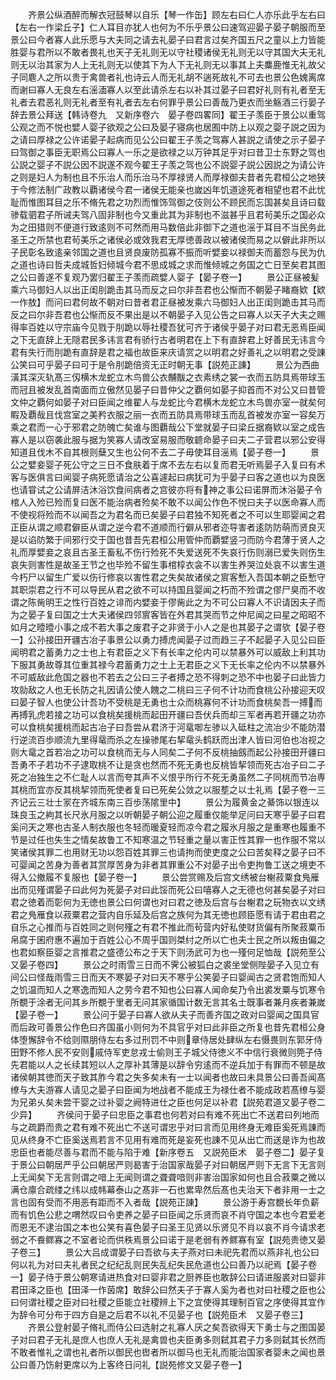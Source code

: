 <!-- { "loadSidebar": true } -->
　　齐景公纵酒醉而解衣冠鼓琴以自乐【琴一作缶】顾左右曰仁人亦乐此乎左右曰【左右一作梁丘子】仁人耳目亦犹人也何为不乐乎景公曰速驾迎晏子晏子朝服而至景公曰今者寡人此乐愿与大夫同之请去礼晏子曰君言过矣齐国五尺之童以上力皆能胜婴与君所以不敢者畏礼也天子无礼则无以守社稷诸侯无礼则无以守其国大夫无礼则无以治其家为人上无礼则无以使其下为人下无礼则无以事其上夫麋鹿惟无礼故父子同麀人之所以贵于禽兽者礼也诗云人而无礼胡不遄死故礼不可去也景公色媿离席而谢曰寡人无良左右滛湎寡人以至此请杀左右以补其过晏子曰君好礼则有礼者至无礼者去君恶礼则无礼者至有礼者去左右何罪乎景公曰善哉乃更衣而坐觞酒三行晏子辞去景公拜送【韩诗卷九　又新序卷六　晏子卷四畧同】翟王子羡臣于景公以重驾公观之而不悦也嬖人婴子欲观之公曰及晏子寝病也居囿中防上以观之婴子説之因为之请曰厚禄之公许诺晏子起病而见公公曰翟王子羡之驾寡人甚説之请使之示子晏子曰驾御之事臣无职焉公曰寡人一乐之是欲禄之以万钟其足乎对曰昔卫士东野之驾也公説之婴子不説公因不説遂不观今翟王子羡之驾也公不説婴子説公因説之为请公许之则是妇人为制也且不乐治人而乐治马不厚禄贤人而厚禄御夫昔者先君桓公之地狭于今修法制广政教以覇诸侯今君一诸侯无能亲也嵗凶年饥道途死者相望也君不此忧耻而惟图耳目之乐不脩先君之功烈而惟饰驾御之伎则公不顾民而忘国甚矣且诗曰载骖载驷君子所诫夫驾八固非制也今又重此其为非制也不滋甚乎且君茍美乐之国必众为之田猎则不便道行致逺则不可然而用马数倍此非御下之道也滛于耳目不当民务此圣王之所禁也君茍美乐之诸侯必或效我君无厚徳善政以被诸侯而易之以僻此非所以子民彰名致逺亲邻国之道也且贤良废防孤寡不振而听嬖妾以禄御夫而蓄怨与民为仇之道也诗曰哲夫成城哲妇倾城今君不思成城之求而惟倾城之务国之亡日至矣君其图之公曰善遂不复观乃罢归翟王子羡而疏嬖人婴子【晏子卷一】
　　景公正昼被髪乘六马御妇人以出正闺刖跪击其马而反之曰尔非吾君也公惭而不朝晏子睹裔欵【欵一作敖】而问曰君何故不朝对曰昔者君正昼被发乘六马御妇人出正闺则跪击其马而反之曰尔非吾君也公惭而反不果出是以不朝晏子入见公告之曰寡人以天子大夫之赐得率百姓以守宗庙今见戮于刖跪以辱社稷吾犹可齐于诸侯乎晏子对曰君无恶焉臣闻之下无直辞上无隠君民多讳言君有骄行古者明君在上下有直辞君上好善民无讳言今君有失行而刖跪有直辞是君之福也故臣来庆请赏之以明君之好善礼之以明君之受諌公笑曰可乎晏子曰可于是令刖跪倍资无正时朝无事【説苑正諌】
　　景公为西曲潢其深灭轨髙三仭横木龙蛇立木鸟兽公衣黼黻之衣素绣之裳一衣而五防具焉带球玉而冠且被发乱首南面而立傲然见晏子曰昔仲父之覇何如晏子抑首而不对公又曰昔管文仲之覇何如晏子对曰臣闻之维翟人与龙蛇比今君横木龙蛇立木鸟兽亦室一就矣何睱及覇哉且伐宫室之美矜衣服之丽一衣而五防具焉带球玉而乱首被发亦室一容矣万乘之君而一心于邪君之防魄亡矣谁与图覇哉公下堂就晏子曰梁丘据裔欵以室之成告寡人是以窃袭此服与据为笑寡人请改室易服而敬聼命晏子曰夫二子营君以邪公安得知道且伐木不自其根则蘖又生也公何不去二子毋使耳目滛焉【晏子卷一】
　　景公之嬖妾婴子死公守之三日不食肤着于席不去左右以复而君无听焉晏子入复曰有术客与医俱言曰闻婴子病死愿请治之公喜遽起曰病犹可为乎晏子曰客之道也以为良医也请甞试之公请屏洁沐浴饮食间病者之宫彼亦将有神之事公曰诺屏而沐浴晏子令棺人入殓已殓而复曰医不能治病者殓矣不敢不以闻公作色不悦曰夫子以医命寡人而不使视将殓而不以闻吾之为君名而已矣晏子曰君独不知死者之不可以生耶婴闻之君正臣从谓之顺君僻臣从谓之逆今君不道顺而行僻从邪者迩导害者逺防防萌而贤良灭是以谄防繁于间邪行交于国也昔吾先君桓公用管仲而覇嬖竖刁而防今君薄于贤人之礼而厚嬖妾之哀且古圣王畜私不伤行殓死不失爱送死不失哀行伤则溺已爱失则伤生哀失则害性是故圣王节之也毕殓不留生事棺椁衣衾不以害生养哭泣处哀不以害生道今朽尸以留生广爱以伤行修哀以害性君之失矣故诸侯之賔客慙入吾国本朝之臣慙守其职崇君之行不可以导民从君之欲不可以持国且婴闻之朽而不殓谓之僇尸臭而不收谓之陈胔明王之性行百姓之诽而内嬖妾于僇胔此之为不可公曰寡人不识请因夫子而为之晏子复曰国之士大夫诸侯四邻賔客皆在外君其哭而节之仲尼闻之曰星之昭昭不如月之曀曀小事之成不若大事之废君子之非贤于小人之是也其晏子之谓欤【晏子卷一】公孙接田开疆古冶子事景公以勇力搏虎闻晏子过而趋三子不起晏子入见公曰臣闻明君之蓄勇力之士也上有君臣之义下有长率之伦内可以禁暴外可以威敌上利其功下服其勇故尊其位重其禄今君蓄勇力之士上无君臣之义下无长率之伦内不以禁暴外不可威敌此危国之器也不若去之公曰三子者搏之恐不得刺之恐不中也晏子曰此皆力攻勍敌之人也无长防之礼因请公使人餽之二桃曰三子何不计功而食桃公孙接迎天叹曰晏子智人也使公计吾功不受桃是无勇也士众而桃寡何不计功而食桃矣吾一搏而再搏乳虎若接之功可以食桃矣援桃而起田开疆曰吾伏兵而却三军者再若开疆之功亦可以食桃矣援桃而起古冶子曰吾尝从君济于河鼋啣左骖以入砥柱之流冶少不能防潜行逆流百歩顺流九里得鼋而杀之左操骖尾右挈鼋头鹤跃而出津人皆曰河伯也冶视之则大鼋之首若冶之功可以食桃而无与人同矣二子何不反桃抽劔而起公孙接田开疆曰吾勇不子若功不子逮取桃不让是贪也然而不死无勇也反桃皆挈领而死古冶子曰二子死之冶独生之不仁耻人以言而夸其声不义恨乎所行不死无勇虽然二子同桃而节冶専其桃而宜亦反其桃挈领而死使者复曰已死矣公敛之以服塟之以士礼焉【晏子卷一三齐记云三壮士冡在齐城东南三百歩荡隂里中】
　　景公为履黄金之綦饰以银连以珠良玉之絇其长尺氷月服之以听朝晏子朝公迎之履重仅能举足问曰天寒乎晏子曰君奚问天之寒也古圣人制衣服也冬轻而暖夏轻而凉今君之履氷月服之是重寒也履重不节是过任也失生之情矣故鲁工不知寒温之节轻重之量以害正性其罪一也作服不常以笑诸侯其罪二也用财无功以怨百姓其罪三也请拘而使吏度之公曰苦矣释之晏子曰不可婴闻之苦身为善者其赏厚苦身为非者其罪重公不对晏子出令吏拘鲁工送之境吏不得入公撤履不复服也【晏子卷一】
　　景公尝赏赐及后宫文绣被台榭菽粟食鳬雁出而见殣谓晏子曰此何为死晏子对曰此馁而死公曰嘻寡人之无德也何甚矣晏子对曰君之徳着而彰何为无徳也景公曰何谓也对曰君之徳及后宫与台榭君之玩物衣以文绣君之鳬雁食以菽粟君之营内自乐延及后宫之族何为其无徳也顾臣愿有请于君由君之自乐之心推而与百姓同之则何殣之有君不推此而茍营内好私使财货偏有所聚菽粟币帛腐于囷府惠不遍加于百姓公心不周乎国则桀纣之所以亡也夫士民之所以叛由偏之也君如察臣婴之言推君之盛德公布之于天下则汤武可为也一殣何足恤哉【説苑至公又晏子卷四】
　　景公之时雨雪三日而不霁公被狐白之裘坐堂侧陛晏子入见立有间公曰怪哉雨雪三日而天不寒晏子对曰天不寒乎公笑晏子曰婴闻古之贤君饱而知人之饥温而知人之寒逸而知人之劳今君不知也公曰寡人闻命矣乃令出裘发粟与饥寒令所覩于涂者无问其乡所覩于里者无问其家循国计数无言其名士既事者兼月疾者兼嵗【晏子卷一】
　　景公问于晏子曰寡人欲从夫子而善齐国之政对曰婴闻之国具官而后政可善景公作色曰齐国虽小则何为不具官乎对曰此非臣之所复也昔先君桓公身体堕懈辞令不给则隰朋侍左右多过刑罚不中则章侍居处肆纵左右慑畏则东郭牙侍田野不修人民不安则戚侍军吏怠戎士偷则王子城父侍徳义不中信行衰微则筦子侍先君能以人之长续其短以人之厚补其薄是以辞令穷逺而不逆兵加于有罪而不顿是故诸侯朝其徳而天子致其胙今君之失多矣未有一士以闻者也故曰未具景公曰善吾闻髙缭与大夫游寡人请见之晏子曰臣闻为地战者不能成王为禄仕者不能成政若髙缭与婴为兄弟乆矣未尝干婴之过补婴之阙特进仕之臣也何足以补君【説苑君道又晏子卷二少异】
　　齐侯问于晏子曰忠臣之事君也何若对曰有难不死出亡不送君曰列地而与之疏爵而贵之君有难不死出亡不送可谓忠乎对曰言而见用终身无难臣奚死焉諌而见从终身不亡臣奚送焉若言不见用有难而死是妄死也諌不见从出亡而送是诈为也故忠臣也者能尽善与君而不能与陷于难【新序卷五　又説苑臣术　晏子卷二】晏子复于景公曰朝居严乎公曰朝居严则曷害于治国家哉晏子对曰朝居严则下无言下无言则上无闻矣下无言则谓之喑上无闻则谓之聋聋喑则非害治国家如何也且合菽粟之微以满仓廪合疏缕之纬以成帏幕泰山之髙非一石也累卑然后髙也夫治天下者非用一士之言也固有受而不用恶有距而不入者哉【説苑正諌】
　　景公游于寿宫覩长年负薪而有饥色公悲之喟然叹曰令吏养之晏子曰臣闻之乐贤而哀不肖守国之本也今君爱老而恩无不逮治国之本也公笑有喜色晏子曰圣王见贤以乐贤见不肖以哀不肖今请求老弱之不飬鳏寡之不室者论而供秩焉景公曰诺于是老弱有养鳏寡有室【説苑贵徳又晏子卷三】
　　景公大吕成谓晏子曰吾欲与夫子燕对曰未祀先君而以燕非礼也公曰何以礼为对曰夫礼者民之纪纪乱则民失乱纪失民危道也公曰善乃以祀焉【晏子卷一】晏子侍于景公朝寒请进热食对曰婴非君之厨养臣也敢辞公曰请进服裘对曰婴非君田泽之臣也【田泽一作茵席】敢辞公曰然夫子于寡人奚为者也对曰社稷之臣也公曰何谓社稷之臣对曰社稷之臣能立社稷辨上下之宜使得其理制百官之序使得其宜作为辞令可分布于四方自是之后君不以礼不见晏子也【説苑臣术　又晏子卷三】
　　齐景公登射晏子脩礼而侍公曰选射之礼寡人厌之矣吾欲得天下勇士与之图国晏子对曰君子无礼是庶人也庶人无礼是禽兽也夫臣勇多则弑其君子力多则弑其长然而不敢者惟礼之谓也礼者所以御民也辔者所以御马也无礼而能治国家者婴未之闻也景公曰善乃饬射更席以为上客终日问礼【説苑修文又晏子卷一】

